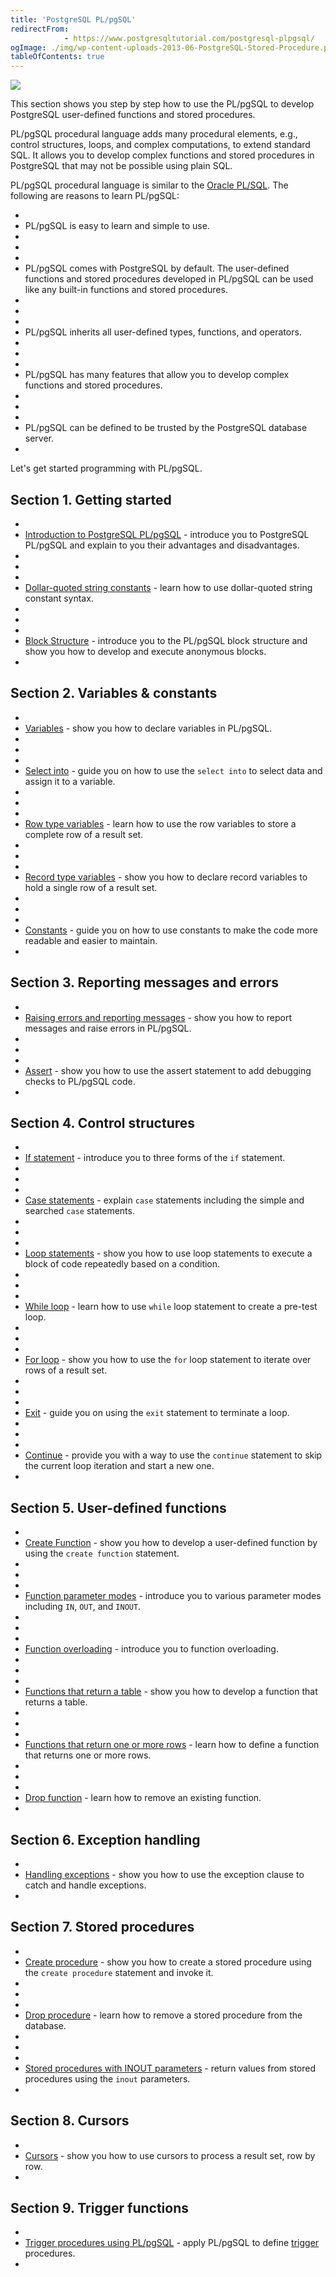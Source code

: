 ```yaml
---
title: 'PostgreSQL PL/pgSQL'
redirectFrom: 
            - https://www.postgresqltutorial.com/postgresql-plpgsql/
ogImage: ./img/wp-content-uploads-2013-06-PostgreSQL-Stored-Procedure.png
tableOfContents: true
---
```

<!-- wp:image {"align":"right","id":2322} -->

![](./img/wp-content-uploads-2013-06-PostgreSQL-Stored-Procedure.png)

<!-- /wp:image -->

<!-- wp:paragraph -->

This section shows you step by step how to use the PL/pgSQL to develop PostgreSQL user-defined functions and stored procedures.

<!-- /wp:paragraph -->

<!-- wp:paragraph -->

PL/pgSQL procedural language adds many procedural elements, e.g., control structures, loops, and complex computations, to extend standard SQL. It allows you to develop complex functions and stored procedures in PostgreSQL that may not be possible using plain SQL.

<!-- /wp:paragraph -->

<!-- wp:paragraph -->

PL/pgSQL procedural language is similar to the [Oracle PL/SQL](https://www.oracletutorial.com/plsql-tutorial/). The following are reasons to learn PL/pgSQL:

<!-- /wp:paragraph -->

<!-- wp:list -->

- <!-- wp:list-item -->
- PL/pgSQL is easy to learn and simple to use.
- <!-- /wp:list-item -->
-
- <!-- wp:list-item -->
- PL/pgSQL comes with PostgreSQL by default. The user-defined functions and stored procedures developed in PL/pgSQL can be used like any built-in functions and stored procedures.
- <!-- /wp:list-item -->
-
- <!-- wp:list-item -->
- PL/pgSQL inherits all user-defined types, functions, and operators.
- <!-- /wp:list-item -->
-
- <!-- wp:list-item -->
- PL/pgSQL has many features that allow you to develop complex functions and stored procedures.
- <!-- /wp:list-item -->
-
- <!-- wp:list-item -->
- PL/pgSQL can be defined to be trusted by the PostgreSQL database server.
- <!-- /wp:list-item -->

<!-- /wp:list -->

<!-- wp:paragraph -->

Let's get started programming with PL/pgSQL.

<!-- /wp:paragraph -->

<!-- wp:group -->

<!-- wp:heading -->

## Section 1. Getting started

<!-- /wp:heading -->

<!-- wp:list -->

- <!-- wp:list-item -->
- [Introduction to PostgreSQL PL/pgSQL](https://www.postgresqltutorial.com/postgresql-plpgsql/introduction-to-postgresql-stored-procedures/) - introduce you to PostgreSQL PL/pgSQL and explain to you their advantages and disadvantages.
- <!-- /wp:list-item -->
-
- <!-- wp:list-item -->
- [Dollar-quoted string constants](https://www.postgresqltutorial.com/postgresql-plpgsql/dollar-quoted-string-constants/) - learn how to use dollar-quoted string constant syntax.
- <!-- /wp:list-item -->
-
- <!-- wp:list-item -->
- [Block Structure](https://www.postgresqltutorial.com/postgresql-plpgsql/plpgsql-block-structure/) - introduce you to the PL/pgSQL block structure and show you how to develop and execute anonymous blocks.
- <!-- /wp:list-item -->

<!-- /wp:list -->

<!-- /wp:group -->

<!-- wp:group -->

<!-- wp:heading -->

## Section 2. Variables & constants

<!-- /wp:heading -->

<!-- wp:list -->

- <!-- wp:list-item -->
- [Variables](https://www.postgresqltutorial.com/postgresql-plpgsql/plpgsql-variables/) - show you how to declare variables in PL/pgSQL.
- <!-- /wp:list-item -->
-
- <!-- wp:list-item -->
- [Select into](https://www.postgresqltutorial.com/postgresql-plpgsql/pl-pgsql-select-into/) - guide you on how to use the `select into` to select data and assign it to a variable.
- <!-- /wp:list-item -->
-
- <!-- wp:list-item -->
- [Row type variables](https://www.postgresqltutorial.com/postgresql-plpgsql/pl-pgsql-row-types/) - learn how to use the row variables to store a complete row of a result set.
- <!-- /wp:list-item -->
-
- <!-- wp:list-item -->
- [Record type variables](https://www.postgresqltutorial.com/postgresql-plpgsql/plpgsql-record-types/) - show you how to declare record variables to hold a single row of a result set.
- <!-- /wp:list-item -->
-
- <!-- wp:list-item -->
- [Constants](https://www.postgresqltutorial.com/postgresql-plpgsql/plpgsql-constants/) - guide you on how to use constants to make the code more readable and easier to maintain.
- <!-- /wp:list-item -->

<!-- /wp:list -->

<!-- /wp:group -->

<!-- wp:group -->

<!-- wp:heading -->

## Section 3. Reporting messages and errors

<!-- /wp:heading -->

<!-- wp:list -->

- <!-- wp:list-item -->
- [Raising errors and reporting messages](https://www.postgresqltutorial.com/postgresql-plpgsql/plpgsql-errors-messages/) - show you how to report messages and raise errors in PL/pgSQL.
- <!-- /wp:list-item -->
-
- <!-- wp:list-item -->
- [Assert](https://www.postgresqltutorial.com/postgresql-plpgsql/pl-pgsql-assert/) - show you how to use the assert statement to add debugging checks to PL/pgSQL code.
- <!-- /wp:list-item -->

<!-- /wp:list -->

<!-- /wp:group -->

<!-- wp:group -->

<!-- wp:heading -->

## Section 4. Control structures

<!-- /wp:heading -->

<!-- wp:list -->

- <!-- wp:list-item -->
- [If statement](https://www.postgresqltutorial.com/postgresql-plpgsql/plpgsql-if-else-statements/) - introduce you to three forms of the `if` statement.
- <!-- /wp:list-item -->
-
- <!-- wp:list-item -->
- [Case statements](https://www.postgresqltutorial.com/postgresql-plpgsql/plpgsql-case-statement/) - explain `case` statements including the simple and searched `case` statements.
- <!-- /wp:list-item -->
-
- <!-- wp:list-item -->
- [Loop statements](https://www.postgresqltutorial.com/postgresql-plpgsql/plpgsql-loop-statements/) - show you how to use loop statements to execute a block of code repeatedly based on a condition.
- <!-- /wp:list-item -->
-
- <!-- wp:list-item -->
- [While loop](https://www.postgresqltutorial.com/postgresql-plpgsql/pl-pgsql-while-loop/) - learn how to use `while` loop statement to create a pre-test loop.
- <!-- /wp:list-item -->
-
- <!-- wp:list-item -->
- [For loop](https://www.postgresqltutorial.com/postgresql-plpgsql/plpgsql-for-loop/) - show you how to use the `for` loop statement to iterate over rows of a result set.
- <!-- /wp:list-item -->
-
- <!-- wp:list-item -->
- [Exit](https://www.postgresqltutorial.com/postgresql-plpgsql/plpgsql-exit/) - guide you on using the `exit` statement to terminate a loop.
- <!-- /wp:list-item -->
-
- <!-- wp:list-item -->
- [Continue](https://www.postgresqltutorial.com/postgresql-plpgsql/pl-pgsql-continue/) - provide you with a way to use the `continue` statement to skip the current loop iteration and start a new one.
- <!-- /wp:list-item -->

<!-- /wp:list -->

<!-- /wp:group -->

<!-- wp:group -->

<!-- wp:heading -->

## Section 5. User-defined functions

<!-- /wp:heading -->

<!-- wp:list -->

- <!-- wp:list-item -->
- [Create Function](https://www.postgresqltutorial.com/postgresql-plpgsql/postgresql-create-function/) - show you how to develop a user-defined function by using the `create function` statement.
- <!-- /wp:list-item -->
-
- <!-- wp:list-item -->
- [Function parameter modes](https://www.postgresqltutorial.com/postgresql-plpgsql/plpgsql-function-parameters/) - introduce you to various parameter modes including `IN`, `OUT`, and `INOUT`.
- <!-- /wp:list-item -->
-
- <!-- wp:list-item -->
- [Function overloading](https://www.postgresqltutorial.com/postgresql-plpgsql/plpgsql-function-overloading/) - introduce you to function overloading.
- <!-- /wp:list-item -->
-
- <!-- wp:list-item -->
- [Functions that return a table](https://www.postgresqltutorial.com/postgresql-plpgsql/plpgsql-function-returns-a-table/) - show you how to develop a function that returns a table.
- <!-- /wp:list-item -->
-
- <!-- wp:list-item -->
- [Functions that return one or more rows](https://www.postgresqltutorial.com/postgresql-plpgsql/plpgsql-returns-setof/) - learn how to define a function that returns one or more rows.
- <!-- /wp:list-item -->
-
- <!-- wp:list-item -->
- [Drop function](https://www.postgresqltutorial.com/postgresql-plpgsql/postgresql-drop-function/) - learn how to remove an existing function.
- <!-- /wp:list-item -->

<!-- /wp:list -->

<!-- /wp:group -->

<!-- wp:group -->

<!-- wp:heading -->

## Section 6. Exception handling

<!-- /wp:heading -->

<!-- wp:list -->

- <!-- wp:list-item -->
- [Handling exceptions](https://www.postgresqltutorial.com/postgresql-plpgsql/postgresql-exception/) - show you how to use the exception clause to catch and handle exceptions.
- <!-- /wp:list-item -->

<!-- /wp:list -->

<!-- /wp:group -->

<!-- wp:group -->

<!-- wp:heading -->

## Section 7. Stored procedures

<!-- /wp:heading -->

<!-- wp:list -->

- <!-- wp:list-item -->
- [Create procedure](https://www.postgresqltutorial.com/postgresql-plpgsql/postgresql-create-procedure/) - show you how to create a stored procedure using the `create procedure` statement and invoke it.
- <!-- /wp:list-item -->
-
- <!-- wp:list-item -->
- [Drop procedure](https://www.postgresqltutorial.com/postgresql-plpgsql/postgresql-drop-procedure/) - learn how to remove a stored procedure from the database.
- <!-- /wp:list-item -->
-
- <!-- wp:list-item -->
- [Stored procedures with INOUT parameters](https://www.postgresqltutorial.com/postgresql-plpgsql/postgresql-stored-procedure-with-inout-parameters/) - return values from stored procedures using the `inout` parameters.
- <!-- /wp:list-item -->

<!-- /wp:list -->

<!-- /wp:group -->

<!-- wp:group -->

<!-- wp:heading -->

## Section 8. Cursors

<!-- /wp:heading -->

<!-- wp:list -->

- <!-- wp:list-item -->
- [Cursors](https://www.postgresqltutorial.com/postgresql-plpgsql/plpgsql-cursor/) - show you how to use cursors to process a result set, row by row.
- <!-- /wp:list-item -->

<!-- /wp:list -->

<!-- /wp:group -->

<!-- wp:group -->

<!-- wp:heading -->

## Section 9. Trigger functions

<!-- /wp:heading -->

<!-- wp:list -->

- <!-- wp:list-item -->
- [Trigger procedures using PL/pgSQL](https://www.postgresqltutorial.com/postgresql-triggers/) - apply PL/pgSQL to define [trigger](https://www.postgresqltutorial.com/postgresql-triggers/) procedures.
- <!-- /wp:list-item -->

<!-- /wp:list -->

<!-- /wp:group -->
